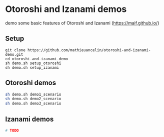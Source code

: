 # Otoroshi and Izanami demos

demo some basic features of Otoroshi and Izanami (https://maif.github.io/)

## Setup

```
git clone https://github.com/mathieuancelin/otoroshi-and-izanami-demo.git
cd otoroshi-and-izanami-demo
sh demo.sh setup_otoroshi
sh demo.sh setup_izanami
```

## Otoroshi demos

```sh
sh demo.sh demo1_scenario
sh demo.sh demo2_scenario
sh demo.sh demo3_scenario
```

## Izanami demos

```sh
# TODO
```